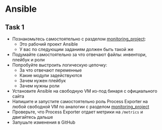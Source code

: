 # Ansible

## Task 1

- Познакомьтесь самостоятельно с разделом [monitoring_project](https://github.com/lamjob1993/ansible-monitoring/tree/main/ansible/monitoring_project):
  - Это рабочий проект Ansible
  - У вас по следующим заданиям должен быть такой же
- Подумайте самостоятельно за что отвечают файлы: инвентори, плейбук и роли
- Попробуйте выстроить логическую цепочку:
  - За что отвечают переменные
  - Какие модули задействуются
  - Зачем нужен плейбук
  - Зачем нужны роли
- Установите Ansible на свободную VM из-под бинаря с официального сайта
- Напишите и запустите самостоятельно роль Process Exporter на любой свободной VM по аналогии с разделом [monitoring_project](https://github.com/lamjob1993/ansible-monitoring/tree/main/ansible/monitoring_project)
- Проверьте, что Process Exporter отдает метрики на `/metrics` и двигайтесь дальше
- Запушьте изменения в GitHub
